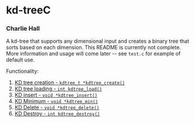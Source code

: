 # kd-treeC
### Charlie Hall

A kd-tree that supports any dimensional input and creates a binary tree that sorts based on each dimension. This README is currently not complete. More information and usage will come later -- see `test.c` for example of default use.

Functionality:
1. [KD tree creation - `kdtree_t *kdtree_create()`](#create-kdtree)
2. [KD tree loading - `int kdtree_load()`](#load-kdtree)
3. [KD insert - `void *kdtree_insert()`](#kdtree-insert)
4. [KD Minimum - `void *kdtree_min()`](#kdtree-find-min)
5. [KD Delete - `void *kdtree_delete()`](#kdtree-delete)
6. [KD Destroy - `int kdtree_destroy()`](#destroy-kdtree)
